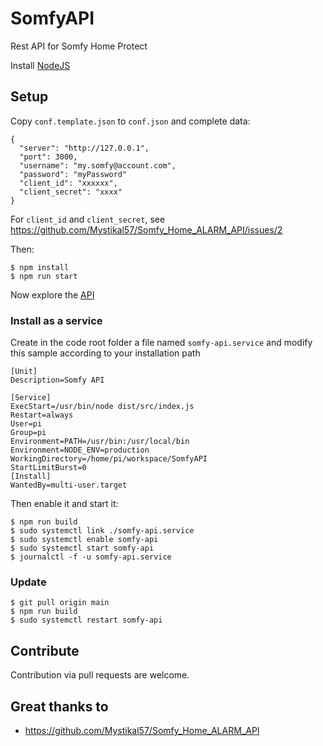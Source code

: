 # SomfyAPI

Rest API for Somfy Home Protect

Install [NodeJS](https://nodejs.org/en/download/) 
 
## Setup

Copy `conf.template.json` to `conf.json` and complete data:

    {
      "server": "http://127.0.0.1",
      "port": 3000,
      "username": "my.somfy@account.com",
      "password": "myPassword"
      "client_id": "xxxxxx",
      "client_secret": "xxxx"
    }

For `client_id` and `client_secret`, see https://github.com/Mystikal57/Somfy_Home_ALARM_API/issues/2

Then:

    $ npm install
    $ npm run start

Now explore the [API](./API.md)

### Install as a service

Create in the code root folder a file named `somfy-api.service` and modify this sample according to your installation path

    [Unit]
    Description=Somfy API
    
    [Service]
    ExecStart=/usr/bin/node dist/src/index.js
    Restart=always
    User=pi
    Group=pi
    Environment=PATH=/usr/bin:/usr/local/bin
    Environment=NODE_ENV=production
    WorkingDirectory=/home/pi/workspace/SomfyAPI
    StartLimitBurst=0
    [Install]
    WantedBy=multi-user.target

Then enable it and start it:

    $ npm run build
    $ sudo systemctl link ./somfy-api.service
    $ sudo systemctl enable somfy-api
    $ sudo systemctl start somfy-api
    $ journalctl -f -u somfy-api.service
    
### Update

    $ git pull origin main
    $ npm run build
    $ sudo systemctl restart somfy-api

## Contribute

Contribution via pull requests are welcome. 

## Great thanks to

- https://github.com/Mystikal57/Somfy_Home_ALARM_API
